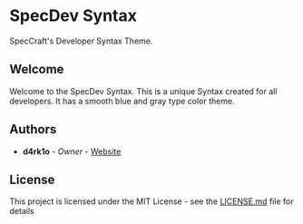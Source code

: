 # SpecDev Syntax

SpecCraft's Developer Syntax Theme.

## Welcome

Welcome to the SpecDev Syntax. This is a unique Syntax
created for all developers. It has a smooth blue and gray
type color theme.

## Authors

* **d4rk1o** - *Owner* - [Website](https://spec-craft.com)

## License

This project is licensed under the MIT License - see the [LICENSE.md](LICENSE.md) file for details
